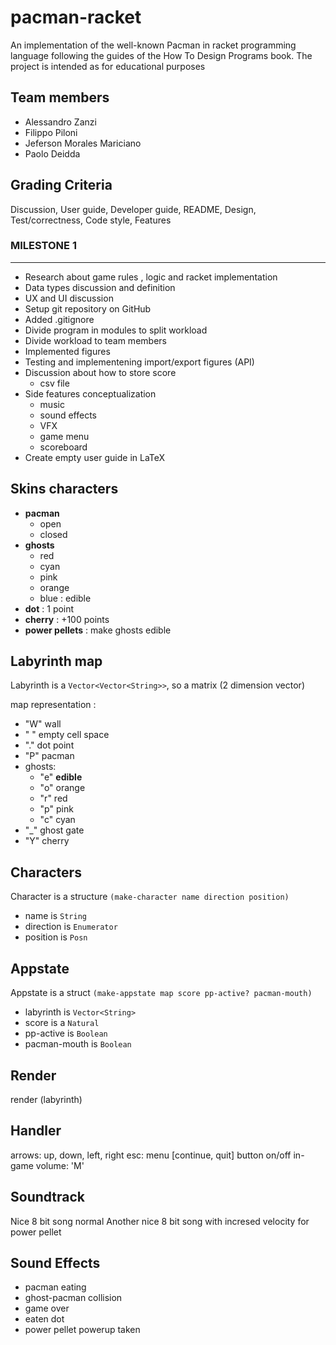 # pacman-racket

An implementation of the well-known Pacman in racket programming language following the guides of the How To Design Programs book. The project is intended as for educational purposes

## Team members

- Alessandro Zanzi
- Filippo Piloni
- Jeferson Morales Mariciano
- Paolo Deidda

## Grading Criteria

Discussion, User guide, Developer guide, README, Design, Test/correctness, Code style, Features

### MILESTONE 1

---------------------

- Research about game rules , logic and racket implementation
- Data types discussion and definition
- UX and UI discussion
- Setup git repository on GitHub
- Added .gitignore
- Divide program in modules to split workload
- Divide workload to team members
- Implemented figures
- Testing and implementening import/export figures (API)
- Discussion about how to store score 
	- csv file
- Side features conceptualization 
	- music
	- sound effects
	- VFX
	- game menu
	- scoreboard 
- Create empty user guide in LaTeX

## Skins characters

- **pacman**
  - open
  - closed
- **ghosts**
  - red
  - cyan
  - pink
  - orange
  - blue :  edible
- **dot** : 1 point
- **cherry** : +100 points
- **power pellets** : make ghosts edible 

## Labyrinth map

Labyrinth is a `Vector<Vector<String>>`, so a matrix (2 dimension vector)

map representation :
- "W" wall
- " " empty cell space
- "." dot point
- "P" pacman
- ghosts:
  - "e" **edible**
  - "o" orange
  - "r" red
  - "p" pink
  - "c" cyan
- "_" ghost gate
- "Y" cherry

## Characters

Character is a structure `(make-character name direction position)`
- name is `String`
- direction is `Enumerator`
- position is `Posn`

## Appstate

Appstate is a struct `(make-appstate map score pp-active? pacman-mouth)`
- labyrinth is `Vector<String>`
- score is a `Natural`
- pp-active is `Boolean`
- pacman-mouth is `Boolean`

## Render

render (labyrinth) 

## Handler

arrows: up, down, left, right
esc: menu [continue, quit]
button on/off in-game volume: 'M'

## Soundtrack

Nice 8 bit song normal
Another nice 8 bit song with incresed velocity for power pellet

## Sound Effects

- pacman eating
- ghost-pacman collision
- game over
- eaten dot
- power pellet powerup taken
